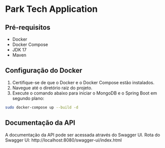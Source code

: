 # Park Tech Application

## Pré-requisitos

- Docker
- Docker Compose
- JDK 17
- Maven

## Configuração do Docker

1. Certifique-se de que o Docker e o Docker Compose estão instalados.
2. Navegue até o diretório raiz do projeto.
3. Execute o comando abaixo para iniciar o MongoDB e o Spring Boot em segundo plano:

```sh
sudo docker-compose up --build -d
```
## Documentação da API
A documentação da API pode ser acessada através do Swagger UI.
Rota do Swagger UI: http://localhost:8080/swagger-ui/index.html
